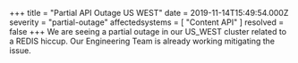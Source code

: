 +++
title = "Partial API Outage US WEST"
date = 2019-11-14T15:49:54.000Z
severity = "partial-outage"
affectedsystems = [
  "Content API"
]
resolved = false
+++
We are seeing a partial outage in our US_WEST cluster related to a REDIS hiccup. Our Engineering Team is already working mitigating the issue.